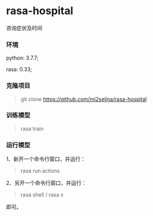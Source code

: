 # rasa-hospital
咨询症状及时间

### 环境

python: 3.7.7; 

rasa: 0.33;

### 克隆项目

> git clone https://github.com/mj2selina/rasa-hospital

### 训练模型

> rasa train

### 运行模型

1、新开一个命令行窗口，并运行：

> rasa run actions

2、另开一个命令行窗口，并运行：

> rasa shell / rasa x

即可。

